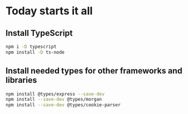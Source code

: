 # Today starts it all

## Install TypeScript

```sh
npm i -D typescript
npm install -D ts-node
```

## Install needed types for other frameworks and libraries

```sh
npm install @types/express --save-dev
npm install --save-dev @types/morgan
npm install --save-dev @types/cookie-parser
```
